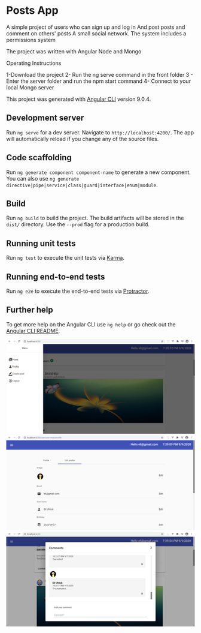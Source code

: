 # Posts App

A simple project of users who can sign up and log in
And post posts and comment on others' posts
A small social network.
The system includes a permissions system

The project was written with Angular Node and Mongo

Operating Instructions

1-Download the project
2- Run the ng serve  command in the front folder
3 - Enter the server folder and run the npm start command
4- Connect to your local Mongo server

This project was generated with [Angular CLI](https://github.com/angular/angular-cli) version 9.0.4.

## Development server

Run `ng serve` for a dev server. Navigate to `http://localhost:4200/`. The app will automatically reload if you change any of the source files.

## Code scaffolding

Run `ng generate component component-name` to generate a new component. You can also use `ng generate directive|pipe|service|class|guard|interface|enum|module`.

## Build

Run `ng build` to build the project. The build artifacts will be stored in the `dist/` directory. Use the `--prod` flag for a production build.

## Running unit tests

Run `ng test` to execute the unit tests via [Karma](https://karma-runner.github.io).

## Running end-to-end tests

Run `ng e2e` to execute the end-to-end tests via [Protractor](http://www.protractortest.org/).

## Further help

To get more help on the Angular CLI use `ng help` or go check out the [Angular CLI README](https://github.com/angular/angular-cli/blob/master/README.md).

![](img/a.png)
![](img/b.png)
![](img/c.png)
